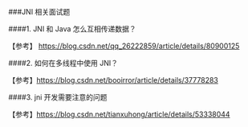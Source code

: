 ###JNI 相关面试题

####1. JNI 和 Java 怎么互相传递数据？

【参考】 https://blog.csdn.net/qq_26222859/article/details/80900125



####2. 如何在多线程中使用 JNI？

【参考】https://blog.csdn.net/booirror/article/details/37778283



####3. jni 开发需要注意的问题

【参考】https://blog.csdn.net/tianxuhong/article/details/53338044

